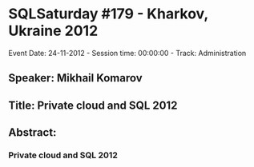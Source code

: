 # SQLSaturday #179 - Kharkov, Ukraine 2012
Event Date: 24-11-2012 - Session time: 00:00:00 - Track: Administration
## Speaker: Mikhail Komarov
## Title: Private cloud and SQL 2012
## Abstract:
### Private cloud and SQL 2012
